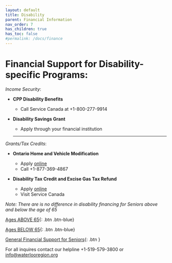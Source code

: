 ```yaml
---
layout: default
title: Disability 
parent: Financial Information
nav_order: 7
has_children: true
has_toc: false
#permalink: /docs/finance
---
```


#  Financial Support for Disability-specific Programs:

*Income Security*:
- **CPP Disability Benefits**
  * Call Service Canada at +1-800-277-9914

- **Disability Savings Grant**
  * Apply through your financial institution
  ___
*Grants/Tax Credits*:
- **Ontario Home and Vehicle Modification**
  * Apply [online](link)
  * Call +1-877-369-4867
  
- **Disability Tax Credit and Excise Gas Tax Refund**
  * Apply [online](link)
  * Visit Service Canada

*Note:* _There are is no difference in disability financing for Seniors above and below the age of 65_

[Ages ABOVE 65](./Above65.md){: .btn .btn-blue}

[Ages BELOW 65](./Below65.md){: .btn .btn-blue}

[General Financial Support for Seniors](./financialhelp.md){: .btn }

For all inquires contact our helpline +1-519-579-3800 or [info@waterlooregion.org](mailto:info@waterlooregion.org)
